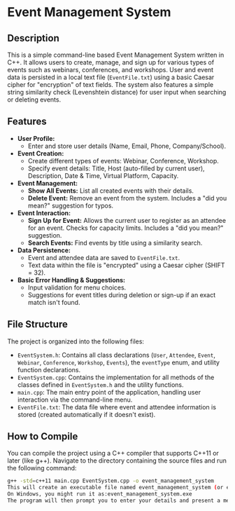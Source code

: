 # Event Management System

## Description

This is a simple command-line based Event Management System written in C++. It allows users to create, manage, and sign up for various types of events such as webinars, conferences, and workshops. User and event data is persisted in a local text file (`EventFile.txt`) using a basic Caesar cipher for "encryption" of text fields. The system also features a simple string similarity check (Levenshtein distance) for user input when searching or deleting events.

## Features

* **User Profile:**
    * Enter and store user details (Name, Email, Phone, Company/School).
* **Event Creation:**
    * Create different types of events: Webinar, Conference, Workshop.
    * Specify event details: Title, Host (auto-filled by current user), Description, Date & Time, Virtual Platform, Capacity.
* **Event Management:**
    * **Show All Events:** List all created events with their details.
    * **Delete Event:** Remove an event from the system. Includes a "did you mean?" suggestion for typos.
* **Event Interaction:**
    * **Sign Up for Event:** Allows the current user to register as an attendee for an event. Checks for capacity limits. Includes a "did you mean?" suggestion.
    * **Search Events:** Find events by title using a similarity search.
* **Data Persistence:**
    * Event and attendee data are saved to `EventFile.txt`.
    * Text data within the file is "encrypted" using a Caesar cipher (SHIFT = 32).
* **Basic Error Handling & Suggestions:**
    * Input validation for menu choices.
    * Suggestions for event titles during deletion or sign-up if an exact match isn't found.

## File Structure

The project is organized into the following files:

* `EventSystem.h`: Contains all class declarations (`User`, `Attendee`, `Event`, `Webinar`, `Conference`, `Workshop`, `Events`), the `eventType` enum, and utility function declarations.
* `EventSystem.cpp`: Contains the implementation for all methods of the classes defined in `EventSystem.h` and the utility functions.
* `main.cpp`: The main entry point of the application, handling user interaction via the command-line menu.
* `EventFile.txt`: The data file where event and attendee information is stored (created automatically if it doesn't exist).

## How to Compile

You can compile the project using a C++ compiler that supports C++11 or later (like g++). Navigate to the directory containing the source files and run the following command:

```bash
g++ -std=c++11 main.cpp EventSystem.cpp -o event_management_system
This will create an executable file named event_management_system (or event_management_system.exe on Windows).How to RunAfter successful compilation, run the executable from your terminal:./event_management_system
On Windows, you might run it as:event_management_system.exe
The program will then prompt you to enter your details and present a menu of options.DependenciesA C++ compiler (e.g., g++) supporting C++11 or newer.Standard C++ libraries (iostream, string, vector, fstream, sstream, algorithm, limits).NotesThe "encryption" used
